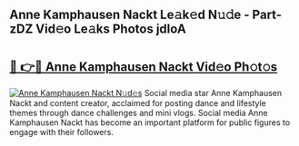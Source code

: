 ## Anne Kamphausen Nackt Le𝚊k𝚎d N𝚞𝚍e - Part-zDZ Vid𝚎o Le𝚊ks Photos jdloA

# <h2><a href="http://fb3sca.evod.top/?m=Anne+Kamphausen+Nackt">🔗 👉🔴 Anne Kamphausen Nackt Vid𝚎o Ph𝚘t𝚘s</a></h2>

[![Anne Kamphausen Nackt N𝚞d𝚎s](https://i.imgur.com/8V9OHl7.gif)](http://fb3sca.evod.top/?m=Anne+Kamphausen+Nackt)
Social media star Anne Kamphausen Nackt and content creator, acclaimed for posting dance and lifestyle themes through dance challenges and mini vlogs. Social media Anne Kamphausen Nackt has become an important platform for public figures to engage with their followers. 
